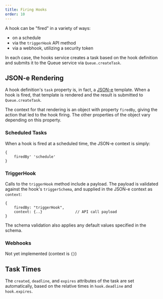 ```yaml
---
title: Firing Hooks
order: 10
---
```


A hook can be "fired" in a variety of ways:

 * on a schedule
 * via the `triggerHook` API method
 * via a webhook, utilizing a security token

In each case, the hooks service creates a task based on the hook definition and
submits it to the Queue service via `Queue.createTask`.

## JSON-e Rendering

A hook definition's `task` property is, in fact, a [JSON-e](https://taskcluster.github.io/json-e/) template.
When a hook is fired, that template is rendered and the result is submitted to `Queue.createTask`.

The context for that rendering is an object with property `firedBy`, giving
the action that led to the hook firing. The other properties of the object vary
depending on this property.

### Scheduled Tasks

When a hook is fired at a scheduled time, the JSON-e context is simply:

```
{
    firedBy' 'schedule'
}
```

### TriggerHook

Calls to the `triggerHook` method include a payload. The payload is validated
against the hook's `triggerSchema`, and supplied in the JSON-e context as
`context`:

```
{
    firedBy: "triggerHook",
    context: {..}               // API call payload
}
```

The schema validation also applies any default values specified in the schema.

### Webhooks

Not yet implemented (context is `{}`)

## Task Times

The `created`, `deadline`, and `expires` attributes of the task are set
automatically, based on the relative times in `hook.deadline` and
`hook.expires`.
